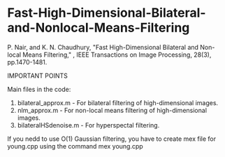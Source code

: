 # Fast-High-Dimensional-Bilateral-and-Nonlocal-Means-Filtering
P. Nair, and K. N. Chaudhury, "Fast High-Dimensional Bilateral and Non-local Means Filtering," , IEEE Transactions on Image Processing, 28(3), pp.1470-1481.

IMPORTANT POINTS

Main files in the code:
1) bilateral_approx.m - For bilateral filtering of high-dimensional images.
2) nlm_approx.m - For non-local means filtering of high-dimensional images. 
3) bilateralHSdenoise.m - For hyperspectal filtering. 

If you nedd to use O(1) Gaussian filtering, you have to create mex file for young.cpp using the command
mex young.cpp 
